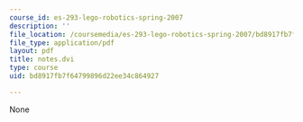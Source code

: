 ```yaml
---
course_id: es-293-lego-robotics-spring-2007
description: ''
file_location: /coursemedia/es-293-lego-robotics-spring-2007/bd8917fb7f64799896d22ee34c864927_MITES_293S07_notes.pdf
file_type: application/pdf
layout: pdf
title: notes.dvi
type: course
uid: bd8917fb7f64799896d22ee34c864927

---
```

None